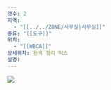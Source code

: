 ```yaml
---
갯수: 2
지역:
  - "[[../../ZONE/사무실|사무실]]"
종류: "[[도구]]"
위치:
  - "[[WBCA]]"
상세위치: 흰색 정리 박스
설명:
---
```


![](http://192.168.50.22/devices/240907_IMG_0030.jpg)
